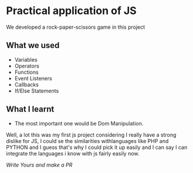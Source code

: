 # Practical application of JS

We developed a rock-paper-scissors game in this project

## What we used

- Variables
- Operators
- Functions
- Event Listeners
- Callbacks
- If/Else Statements

## What I learnt

- The most important one would be Dom Manipulation.

Well, a lot this was my first js project considering I really have a strong dislike for JS, I could se the similarities withlanguages like PHP and PYTHON and I guess that's why I could pick it up easily and I can say I can integrate the languages i know with js fairly easily now.

_Write Yours and make a PR_
